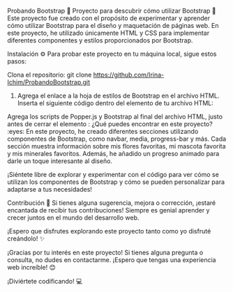 Probando Bootstrap :rocket:
Proyecto para descubrir cómo utilizar Bootstrap :art:
Este proyecto fue creado con el propósito de experimentar y aprender cómo utilizar Bootstrap para el diseño y maquetación de páginas web. En este proyecto, he utilizado únicamente HTML y CSS para implementar diferentes componentes y estilos proporcionados por Bootstrap.

Instalación :gear:
Para probar este proyecto en tu máquina local, sigue estos pasos:

Clona el repositorio:
git clone https://github.com/Irina-Ichim/ProbandoBootstrap.git
1. Agrega el enlace a la hoja de estilos de Bootstrap en el archivo HTML. Inserta el siguiente código dentro del elemento <head> de tu archivo HTML:
<link href="https://cdn.jsdelivr.net/npm/bootstrap@5.3.0-alpha1/dist/css/bootstrap.min.css" rel="stylesheet" integrity="sha384-GLhlTQ8iRABdZLl6O3oVMWSktQOp6b7In1Zl3/Jr59b6EGGoI1aFkw7cmDA6j6gD" crossorigin="anonymous">
Agrega los scripts de Popper.js y Bootstrap al final del archivo HTML, justo antes de cerrar el elemento </body>:
<script src="https://cdn.jsdelivr.net/npm/@popperjs/core@2.11.6/dist/umd/popper.min.js" integrity="sha384-oBqDVmMz9ATKxIep9tiCxS/Z9fNfEXiDAYTujMAeBAsjFuCZSmKbSSUnQlmh/jp3" crossorigin="anonymous"></script>
<script src="https://cdn.jsdelivr.net/npm/bootstrap@5.3.0-alpha1/dist/js/bootstrap.min.js" integrity="sha384-mQ93GR66B00ZXjt0YO5KlohRA5SY2XofN4zfuZxLkoj1gXtW8ANNCe9d5Y3eG5eD" crossorigin="anonymous"></script>
¿Qué puedes encontrar en este proyecto? :eyes:
En este proyecto, he creado diferentes secciones utilizando componentes de Bootstrap, como navbar, media, progress-bar y más. Cada sección muestra información sobre mis flores favoritas, mi mascota favorita y mis minerales favoritos. Además, he añadido un progreso animado para darle un toque interesante al diseño.

¡Siéntete libre de explorar y experimentar con el código para ver cómo se utilizan los componentes de Bootstrap y cómo se pueden personalizar para adaptarse a tus necesidades!

Contribución :raised_hands:
Si tienes alguna sugerencia, mejora o corrección, ¡estaré encantada de recibir tus contribuciones! Siempre es genial aprender y crecer juntos en el mundo del desarrollo web.

¡Espero que disfrutes explorando este proyecto tanto como yo disfruté creándolo! :sparkles:

¡Gracias por tu interés en este proyecto! Si tienes alguna pregunta o consulta, no dudes en contactarme. ¡Espero que tengas una experiencia web increíble! 😊

¡Diviértete codificando! :computer:
